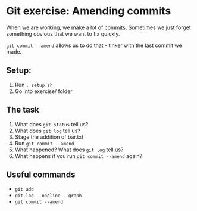 # Git exercise: Amending commits
When we are working, we make a lot of commits.
Sometimes we just forget something obvious that we want to fix quickly.

`git commit --amend` allows us to do that - tinker with the last commit we made.

## Setup:

1. Run `. setup.sh`
2. Go into exercise/ folder

## The task

1. What does `git status` tell us?
2. What does `git log` tell us?
3. Stage the addition of bar.txt
4. Run `git commit --amend`
5. What happened? What does `git log` tell us?
6. What happens if you run `git commit --amend` again?

## Useful commands

- `git add`
- `git log --oneline --graph`
- `git commit --amend`

